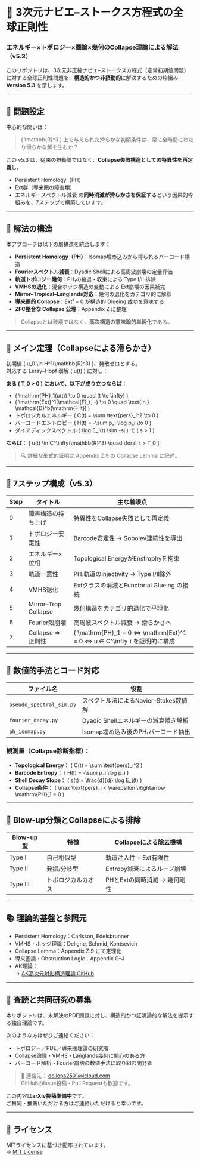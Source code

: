 # 🌊 3次元ナビエ–ストークス方程式の全球正則性  
### エネルギー×トポロジー×圏論×幾何のCollapse理論による解法（v5.3）

このリポジトリは、3次元非圧縮ナビエ–ストークス方程式（定常初期値問題）に対する全球正則性問題を、**構造的かつ非摂動的**に解決するための枠組み **Version 5.3** を示します。

---

## 🎯 問題設定

中心的な問いは：

> \( \mathbb{R}^3 \) 上で与えられた滑らかな初期条件は、常に全時間にわたり滑らかな解を生むか？

この v5.3 は、従来の摂動論ではなく、**Collapse失敗構造としての特異性を再定義**し、
- Persistent Homology（PH）
- Ext群（導来圏の障害類）
- エネルギースペクトル減衰
の**同時消滅が滑らかさを保証する**という因果的枠組みを、7ステップで構築しています。

---

## 🧠 解法の構造

本アプローチは以下の層構造を統合します：

- **Persistent Homology（PH）**：Isomap埋め込みから得られるバーコード構造
- **Fourierスペクトル減衰**：Dyadic Shellによる高周波崩壊の定量評価
- **軌道トポロジー幾何**：PH₁の縮退・収束による Type I/II 排除
- **VMHSの退化**：混合ホッジ構造の変動による Ext崩壊の因果補完
- **Mirror–Tropical–Langlands対応**：幾何の退化をカテゴリ的に解釈
- **導来圏的 Collapse**：Ext¹ = 0 が構造的 Glueing 成功を意味する
- **ZFC整合な Collapse 公理**：Appendix Z に整理

> Collapseとは破壊ではなく、**高次構造の意味論的単純化**である。

---

## 🔑 メイン定理（Collapseによる滑らかさ）

初期値 \( u_0 \in H^1(\mathbb{R}^3) \)、発散ゼロとする。  
対応する Leray–Hopf 弱解 \( u(t) \) に対し：

**ある \( T_0 > 0 \) において、以下が成り立つならば**：

- \( \mathrm{PH}_1(u(t)) \to 0 \quad (t \to \infty) \)
- \( \mathrm{Ext}^1(\mathcal{F}_t, -) \to 0 \quad \text{in } \mathcal{D}^b(\mathrm{Filt}) \)
- トポロジカルエネルギー \( C(t) = \sum \text{pers}_i^2 \to 0 \)
- バーコードエントロピー \( H(t) = -\sum p_i \log p_i \to 0 \)
- ダイアディックスペクトル \( \log E_j(t) \sim -sj \) で \( s > 1 \)

**ならば**：
\[
u(t) \in C^\infty(\mathbb{R}^3) \quad \forall t > T_0
\]

> 🔍 詳細な形式的証明は Appendix Z.9 の Collapse Lemma に記述。

---

## 🧭 7ステップ構成（v5.3）

| Step | タイトル | 主な着眼点 |
|------|-----------|-------------|
| 0 | 障害構造の持ち上げ | 特異性をCollapse失敗として再定義 |
| 1 | トポロジー安定性 | Barcode安定性 → Sobolev連続性を導出 |
| 2 | エネルギー×位相 | Topological EnergyがEnstrophyを拘束 |
| 3 | 軌道一意性 | PH₁軌道のinjectivity → Type I/II除外 |
| 4 | VMHS退化 | Extクラスの消滅とFunctorial Glueing の接続 |
| 5 | Mirror–Trop Collapse | 幾何構造をカテゴリ的退化で平坦化 |
| 6 | Fourier殻崩壊 | 高周波スペクトル減衰 → 滑らかさへ |
| 7 | Collapse ⇒ 正則性 | \( \mathrm{PH}_1 = 0 ⇔ \mathrm{Ext}^1 = 0 ⇔ u ∈ C^\infty \) を証明的に構成 |

---

## 🔬 数値的手法とコード対応

| ファイル名 | 役割 |
|------------|-------|
| `pseudo_spectral_sim.py` | スペクトル法によるNavier–Stokes数値解 |
| `fourier_decay.py` | Dyadic Shellエネルギーの減衰傾き解析 |
| `ph_isomap.py` | Isomap埋め込み後のPH₁バーコード抽出 |

### 観測量（Collapse診断指標）：

- **Topological Energy**： \( C(t) = \sum \text{pers}_i^2 \)
- **Barcode Entropy**： \( H(t) = -\sum p_i \log p_i \)
- **Shell Decay Slope**： \( s(t) = \frac{d}{dj} \log E_j(t) \)
- **Collapse条件**： \( \max \text{pers}_i < \varepsilon \Rightarrow \mathrm{PH}_1 = 0 \)

---

## 🚫 Blow-up分類とCollapseによる排除

| Blow-up型 | 特徴 | Collapseによる除去機構 |
|-----------|------|--------------------------|
| Type I | 自己相似型 | 軌道注入性 + Ext有限性 |
| Type II | 発振/分岐型 | Entropy減衰によるループ崩壊 |
| Type III | トポロジカルカオス | PHとExtの同時消滅 → 幾何剛性 |

---

## 📚 理論的基盤と参照元

- Persistent Homology：Carlsson, Edelsbrunner  
- VMHS・ホッジ理論：Deligne, Schmid, Kontsevich  
- Collapse Lemma：Appendix Z.9 にて定理化  
- 導来圏論・Obstruction Logic：Appendix G–J  
- AK理論：  
  → [AK高次元射影構造理論 GitHub](https://github.com/Kobayashi2501/AK-High-Dimensional-Projection-Structural-Theory)

---

## 📢 査読と共同研究の募集

本リポジトリは、未解決のPDE問題に対し、構造的かつ証明論的な解法を提示する独自理論です。

次のような方はぜひご連絡ください：

- トポロジー／PDE／導来圏理論の研究者
- Collapse論理・VMHS・Langlands幾何に関心のある方
- バーコード解析・Fourier崩壊の数値手法に取り組む開発者

> 📩 連絡先： [dollops2501@icloud.com](mailto:dollops2501@icloud.com)  
> GitHubのIssue投稿・Pull Requestも歓迎です。

この内容は**arXiv投稿準備中**です。  
ご賛同・推薦いただける方はご連絡いただけると幸いです。

---

## 📜 ライセンス

MITライセンスに基づき配布されています。  
→ [MIT License](https://opensource.org/licenses/MIT)
